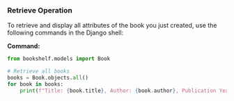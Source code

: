 ### Retrieve Operation

To retrieve and display all attributes of the book you just created, use the following commands in the Django shell:

**Command:**

```python
from bookshelf.models import Book

# Retrieve all books
books = Book.objects.all()
for book in books:
    print(f"Title: {book.title}, Author: {book.author}, Publication Year: {book.publication_year}")

